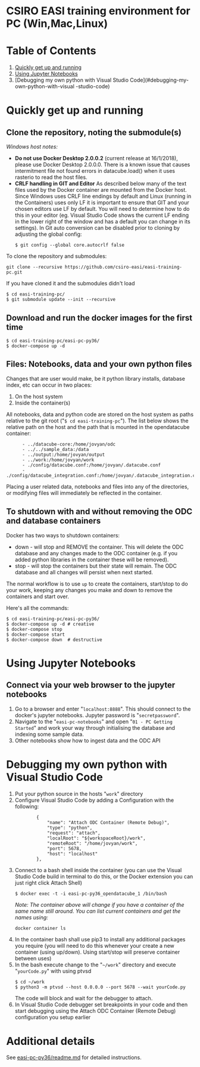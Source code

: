 # CSIRO EASI training environment for PC (Win,Mac,Linux) 

# Table of Contents
1. [Quickly get up and running](#quickly-get-up-and-running)
2. [Using Jupyter Notebooks](#using-jupyter-notebooks)
3. [Debugging my own python with Visual Studio Code](#debugging-my-own-python-with-visual -studio-code)

# Quickly get up and running

## Clone the repository, noting the submodule(s)
*Windows host notes:*
* __Do not use Docker Desktop 2.0.0.2__ (current release at 16/1/2018), please use Docker Desktop 2.0.0.0. There is a known issue that causes intermitment file not found errors in datacube.load() when it uses rasterio to read the host files.
* __CRLF handling in GIT and Editor__ As described below many of the text files used by the Docker container are mounted from the Docker host. Since Windows uses CRLF line endings by default and Linux (running in the Containers) uses only LF it is important to ensure that GIT and your chosen editors use LF by default. You will need to determine how to do this in your editor (eg. Visual Studio Code shows the current LF ending in the lower right of the window and has a default you can change in its settings). In Git auto conversion can be disabled prior to cloning by adjusting the global config:
    ```
    $ git config --global core.autocrlf false
    ```

To clone the repository and submodules:
```
git clone --recursive https://github.com/csiro-easi/easi-training-pc.git
```

If you have cloned it and the submodules didn't load
```
$ cd easi-training-pc/
$ git submodule update --init --recursive
```

## Download and run the docker images for the first time 
```
$ cd easi-training-pc/easi-pc-py36/
$ docker-compose up -d
```

## Files: Notebooks, data and your own python files
Changes that are user would make, be it python library installs, database index, etc can occur in two places:
1. On the host system
2. Inside the container(s)

All notebooks, data and python code are stored on the host system as paths relative to the git root ("`$ cd easi-training-pc`"). The list below shows the relative path on the host and the path that is mounted in the opendatacube container:
```
      - ../datacube-core:/home/jovyan/odc
      - ../../sample_data:/data
      - ../output:/home/jovyan/output
      - ../work:/home/jovyan/work
      - ./config/datacube.conf:/home/jovyan/.datacube.conf
      - ./config/datacube_integration.conf:/home/jovyan/.datacube_integration.conf
```
Placing a user related data, notebooks and files into any of the directories, or modifying files will immediately be reflected in the container. 


## To shutdown with and without removing the ODC and database containers
Docker has two ways to shutdown containers:
* down - will stop and REMOVE the container. This will delete the ODC database and any changes made to the ODC container (e.g. if you added python libraries in the container these will be removed).
* stop - will stop the containers but their state will remain. The ODC database and all changes will persist when next started.

The normal workflow is to use `up` to create the containers, start/stop to do your work, keeping any changes you make and down to remove the containers and start over.

Here's all the commands:
```
$ cd easi-training-pc/easi-pc-py36/
$ docker-compose up -d # creative
$ docker-compose stop 
$ docker-compose start
$ docker-compose down  # destructive
```

# Using Jupyter Notebooks
## Connect via your web browser to the jupyter notebooks
1. Go to a browser and enter "`localhost:8888`". This should connect to the docker's jupyter notebooks. Jupyter password is "`secretpassword`".
2. Navigate to the "`easi-pc-notebooks`" and open "`01 - PC Getting Started`" and work your way through initialising the database and indexing some sample data.
3. Other notebooks show how to ingest data and the ODC API

# Debugging my own python with Visual Studio Code
1. Put your python source in the hosts "`work`" directory
1. Configure Visual Studio Code by adding a Configuration with the following:
    ```
            {
                "name": "Attach ODC Container (Remote Debug)",
                "type": "python",
                "request": "attach",
                "localRoot": "${workspaceRoot}/work",
                "remoteRoot": "/home/jovyan/work",
                "port": 5678,
                "host": "localhost"
            },
    ```
1. Connect to a bash shell inside the container (you can use the Visual Studio Code build in terminal to do this, or the Docker extension you can just right click Attach Shell)
    ```
    $ docker exec -t -i easi-pc-py36_opendatacube_1 /bin/bash
    ```
    _Note: The container above will change if you have a container of the same name still around. You can list current containers and get the names using:_
    ```
    docker container ls
    ```
1. In the container bash shall use pip3 to install any additional packages you require (you will need to do this whenever your create a new container (using up/down). Using start/stop will preserve container between uses)
1. In the bash execute change to the "`~/work`" directory and execute "`yourCode.py`" with using ptvsd
    ```
    $ cd ~/work
    $ python3 -m ptvsd --host 0.0.0.0 --port 5678 --wait yourCode.py
    ```
    The code will block and wait for the debugger to attach.
1. In Visual Studio Code debugger set breakpoints in your code and then start debugging using the Attach ODC Container (Remote Debug) configuration you setup earlier




# Additional details
See [easi-pc-py36/readme.md](easi-pc-py36/readme.md) for detailed instructions.
